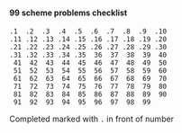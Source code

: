 #### 99 scheme problems checklist
```
.1  .2  .3  .4  .5  .6  .7  .8  .9  .10   
.11 .12 .13 .14 .15 .16 .17 .18 .19 .20   
.21 .22 .23 .24 .25 .26 .27 .28 .29 .30   
.31 .32 .33 .34 .35  36  37  38  39  40   
 41  42  43  44  45  46  47  48  49  50   
 51  52  53  54  55  56  57  58  59  60   
 61  62  63  64  65  66  67  68  69  70   
 71  72  73  74  75  76  77  78  79  80   
 81  82  83  84  85  86  87  88  89  90   
 91  92  93  94  95  96  97  98  99   
```

Completed marked with `.` in front of number
